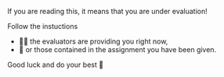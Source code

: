 If you are reading this, it means that you are under evaluation!

Follow the instuctions
- 👨‍🏫 the evaluators are providing you right now,
- 📝 or those contained in the assignment you have been given.

Good luck and do your best 🤞
